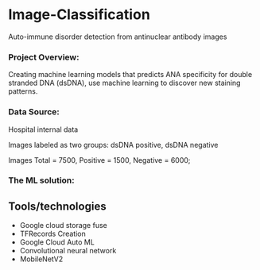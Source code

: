 # Image-Classification
Auto-immune disorder detection from antinuclear antibody images


### Project Overview:
Creating machine learning models that predicts ANA specificity for double stranded DNA (dsDNA), use machine learning to discover new staining patterns.



###  Data Source:
Hospital internal data 

Images labeled as two groups: dsDNA positive, dsDNA negative

Images Total = 7500, Positive = 1500, Negative = 6000;



###  The ML solution:




## Tools/technologies 

* Google cloud storage fuse
* TFRecords Creation
* Google Cloud Auto ML
* Convolutional neural network
* MobileNetV2








